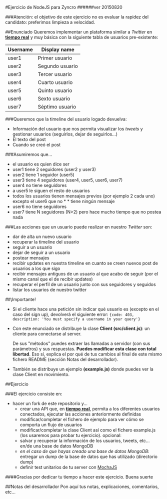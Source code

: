 #Ejercicio de NodeJS para Zyncro
######ver 20150820

###Atención: el objetivo de este ejercicio no es evaluar la rapidez del candidato: preferimos limpieza a velocidad.

##Enunciado
Queremos implementar un plataforma similar a *Twitter* en [**tiempo real**](http://socket.io/) y muy básica con la siguiente tabla de usuarios pre-existente:

| Username | Display name |
| -------- | ------------ |
| user1 |Primer usuario |
| user2 |Segundo usuario |
| user3 |Tercer usuario |
| user4 |Cuarto usuario |
| user5 |Quinto usuario |
| user6 |Sexto usuario |
| user7 |Séptimo usuario |


###Queremos que la timeline del usuario logado devuelva:
* Información del usuario que nos permita visualizar los *tweets* y gestionar usuarios (seguirlos, dejar de seguirlos…)
* El texto del post
* Cuando se creó el post

###Asumiremos que...
* el usuario es quien dice ser
* user1 tiene 2 seguidores (user2 y user3)
* user2 tiene 1 seguidor (user5)
* user3 tiene 4 seguidores (user4, user5, user6, user7)
* user4 no tiene seguidores
* a user5 le siguen el resto de usuarios
* todos los usuarios tienen mensajes previos (por ejemplo 2 cada uno) excepto el user6 que no * * tiene ningún mensaje
* user6 no tiene seguidores
* user7 tiene N seguidores (N>2) pero hace mucho tiempo que no postea nada

###Las acciones que un usuario puede realizar en nuestro *Twitter* son:
* dar de alta un nuevo usuario
* recuperar la timeline del usuario
* seguir a un usuario
* dejar de seguir a un usuario
* postear mensajes
* recibir updates en nuestra timeline en cuanto se creen nuevos post de usuarios a los que sigo
* recibir mensajes antiguos de un usuario al que acabo de seguir (por el mismo canal que el de recibir updates)
* recuperar el perfil de un usuario junto con sus seguidores y seguidos
* listar los usuarios de nuestro twitter

##¡Importante!
* Si el cliente hace una petición sin indicar qué usuario es (excepto en el caso del sign up), devolverá el siguiente error:
```{code: 403, description: 'You must specify a username in your query'}```

* Con este enunciado se distribuye la clase **Client (src/client.js)**: un cliente para conectarse al server.

	De sus "métodos" puedes extraer las llamadas a servidor (con sus parámetros) y sus respuestas. **Puedes modificar esta clase con total libertad**. Eso sí, explica el por qué de tus cambios al final de este mismo fichero README (sección Notas del desarrollador).
* También se distribuye un ejemplo **(example.js)** donde puedes ver la clase Client en movimiento.


##Ejercicio

###El ejercicio consiste en:
* hacer un fork de este repositorio y...
	* crear una API que, en [**tiempo real**](http://socket.io/), permita a los diferentes usuarios conectados, ejecutar las  acciones anteriormente definidas
	* modificar/completar el fichero de ejemplo para ver cómo se comporta un flujo de usuarios
	* modificar/completar la clase Client así como el fichero example.js (los usaremos para probar tu ejercicio).
opcional:
	* salvar y recuperar la información de los usuarios, tweets, etc... en/de una base de datos MongoDB
	* *en el caso de que hayas creado una base de datos MongoDB*: entregar un dump de la base de datos que has utilizado (directorio dump)
	* definir test unitarios de tu server con [MochaJS](https://mochajs.org/)

####Gracias por dedicar tu tiempo a hacer este ejercicio. Buena suerte

##Notas del desarrollador
Pon aquí tus notas, explicaciones, comentarios, etc...
